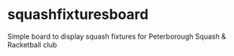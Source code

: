 # squashfixturesboard
Simple board to display squash fixtures for Peterborough Squash &amp; Racketball club
